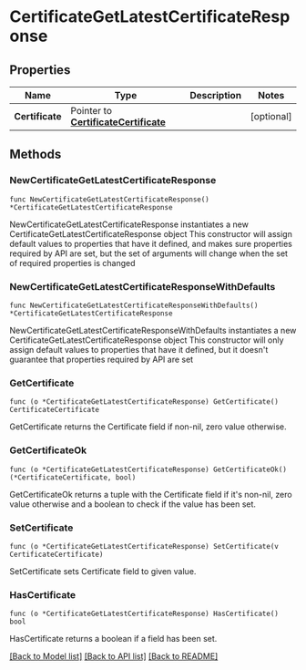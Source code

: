 # CertificateGetLatestCertificateResponse

## Properties

Name | Type | Description | Notes
------------ | ------------- | ------------- | -------------
**Certificate** | Pointer to [**CertificateCertificate**](certificateCertificate.md) |  | [optional] 

## Methods

### NewCertificateGetLatestCertificateResponse

`func NewCertificateGetLatestCertificateResponse() *CertificateGetLatestCertificateResponse`

NewCertificateGetLatestCertificateResponse instantiates a new CertificateGetLatestCertificateResponse object
This constructor will assign default values to properties that have it defined,
and makes sure properties required by API are set, but the set of arguments
will change when the set of required properties is changed

### NewCertificateGetLatestCertificateResponseWithDefaults

`func NewCertificateGetLatestCertificateResponseWithDefaults() *CertificateGetLatestCertificateResponse`

NewCertificateGetLatestCertificateResponseWithDefaults instantiates a new CertificateGetLatestCertificateResponse object
This constructor will only assign default values to properties that have it defined,
but it doesn't guarantee that properties required by API are set

### GetCertificate

`func (o *CertificateGetLatestCertificateResponse) GetCertificate() CertificateCertificate`

GetCertificate returns the Certificate field if non-nil, zero value otherwise.

### GetCertificateOk

`func (o *CertificateGetLatestCertificateResponse) GetCertificateOk() (*CertificateCertificate, bool)`

GetCertificateOk returns a tuple with the Certificate field if it's non-nil, zero value otherwise
and a boolean to check if the value has been set.

### SetCertificate

`func (o *CertificateGetLatestCertificateResponse) SetCertificate(v CertificateCertificate)`

SetCertificate sets Certificate field to given value.

### HasCertificate

`func (o *CertificateGetLatestCertificateResponse) HasCertificate() bool`

HasCertificate returns a boolean if a field has been set.


[[Back to Model list]](../README.md#documentation-for-models) [[Back to API list]](../README.md#documentation-for-api-endpoints) [[Back to README]](../README.md)


